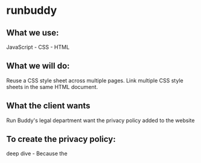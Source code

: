 # runbuddy

## What we use: 
JavaScript - CSS - HTML

## What we will do:
Reuse a CSS style sheet across multiple pages.
Link multiple CSS style sheets in the same HTML document.

## What the client wants
Run Buddy's legal department want the privacy policy added to the website

## To create the privacy policy:
deep dive - Because the <title> element's content appears in the browser's tab, it's good practice to structure the content as [page title] - [site title]. Page titles should be descriptive but also concise because Google cuts off search result titles at around 60 characters.

To learn more, refer to the MDN Web Docs on page titles and SEO https://developer.mozilla.org/en-US/docs/Web/HTML/Element/title#Page_titles_and_SEO 